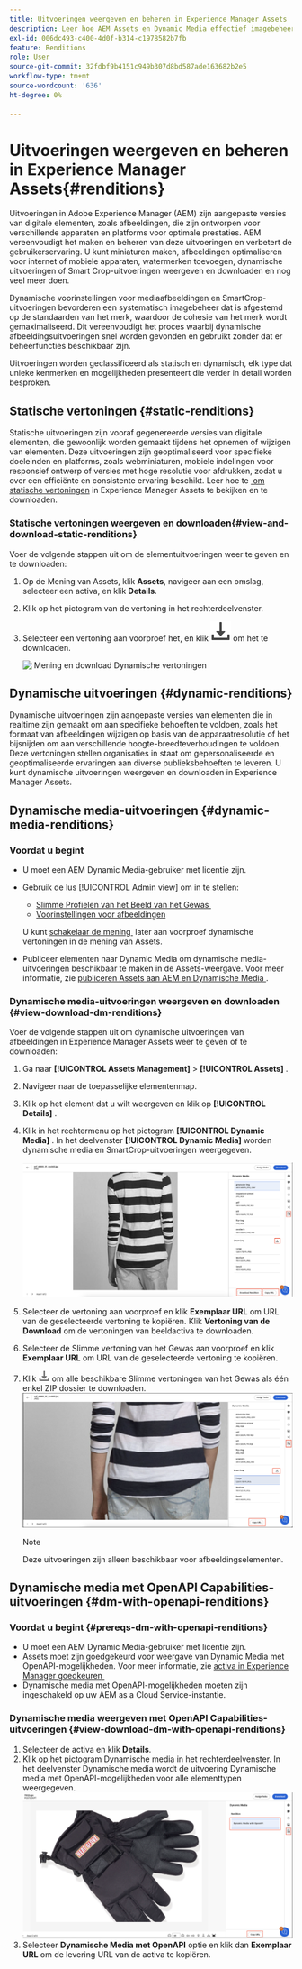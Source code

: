 ```yaml
---
title: Uitvoeringen weergeven en beheren in Experience Manager Assets
description: Leer hoe AEM Assets en Dynamic Media effectief imagebeheer vereenvoudigen met statische en dynamische afbeeldingsuitvoeringen.
exl-id: 006dc493-c400-4d0f-b314-c1978582b7fb
feature: Renditions
role: User
source-git-commit: 32fdbf9b4151c949b307d8bd587ade163682b2e5
workflow-type: tm+mt
source-wordcount: '636'
ht-degree: 0%

---
```


# Uitvoeringen weergeven en beheren in Experience Manager Assets{#renditions}

Uitvoeringen in Adobe Experience Manager (AEM) zijn aangepaste versies van digitale elementen, zoals afbeeldingen, die zijn ontworpen voor verschillende apparaten en platforms voor optimale prestaties. AEM vereenvoudigt het maken en beheren van deze uitvoeringen en verbetert de gebruikerservaring. U kunt miniaturen maken, afbeeldingen optimaliseren voor internet of mobiele apparaten, watermerken toevoegen, dynamische uitvoeringen of Smart Crop-uitvoeringen weergeven en downloaden en nog veel meer doen.

Dynamische voorinstellingen voor mediaafbeeldingen en SmartCrop-uitvoeringen bevorderen een systematisch imagebeheer dat is afgestemd op de standaarden van het merk, waardoor de cohesie van het merk wordt gemaximaliseerd. Dit vereenvoudigt het proces waarbij dynamische afbeeldingsuitvoeringen snel worden gevonden en gebruikt zonder dat er beheerfuncties beschikbaar zijn.

Uitvoeringen worden geclassificeerd als statisch en dynamisch, elk type dat unieke kenmerken en mogelijkheden presenteert die verder in detail worden besproken.

## Statische vertoningen {#static-renditions}

Statische uitvoeringen zijn vooraf gegenereerde versies van digitale elementen, die gewoonlijk worden gemaakt tijdens het opnemen of wijzigen van elementen. Deze uitvoeringen zijn geoptimaliseerd voor specifieke doeleinden en platforms, zoals webminiaturen, mobiele indelingen voor responsief ontwerp of versies met hoge resolutie voor afdrukken, zodat u over een efficiënte en consistente ervaring beschikt.
Leer hoe te [&#x200B; om statische vertoningen &#x200B;](#view-and-download-static-renditions) in Experience Manager Assets te bekijken en te downloaden.

### Statische vertoningen weergeven en downloaden{#view-and-download-static-renditions}

Voer de volgende stappen uit om de elementuitvoeringen weer te geven en te downloaden:

1. Op de Mening van Assets, klik **Assets**, navigeer aan een omslag, selecteer een activa, en klik **Details**.
1. Klik op het pictogram van de vertoning in het rechterdeelvenster.
1. Selecteer een vertoning aan voorproef het, en klik ![&#x200B; downloadpictogram &#x200B;](/help/assets/assets/download-icon.svg) om het te downloaden.

   ![&#x200B; Mening en download Dynamische vertoningen &#x200B;](/help/assets/assets/view-download-static-rendition.png)

## Dynamische uitvoeringen {#dynamic-renditions}

Dynamische uitvoeringen zijn aangepaste versies van elementen die in realtime zijn gemaakt om aan specifieke behoeften te voldoen, zoals het formaat van afbeeldingen wijzigen op basis van de apparaatresolutie of het bijsnijden om aan verschillende hoogte-breedteverhoudingen te voldoen.
Deze vertoningen stellen organisaties in staat om gepersonaliseerde en geoptimaliseerde ervaringen aan diverse publieksbehoeften te leveren. U kunt dynamische uitvoeringen weergeven en downloaden in Experience Manager Assets.

## Dynamische media-uitvoeringen {#dynamic-media-renditions}

### Voordat u begint

* U moet een AEM Dynamic Media-gebruiker met licentie zijn.
* Gebruik de lus [!UICONTROL Admin view] om in te stellen:
   * [&#x200B; Slimme Profielen van het Beeld van het Gewas &#x200B;](/help/assets/dynamic-media/image-profiles.md#creating-image-profiles)
   * [Voorinstellingen voor afbeeldingen](/help/assets/dynamic-media/managing-image-presets.md)

  U kunt [&#x200B; schakelaar de mening &#x200B;](/help/assets/assets-view-introduction.md#how-to-access-assets-view) later aan voorproef dynamische vertoningen in de mening van Assets.
* Publiceer elementen naar Dynamic Media om dynamische media-uitvoeringen beschikbaar te maken in de Assets-weergave. Voor meer informatie, zie [&#x200B; publiceren Assets aan AEM en Dynamische Media &#x200B;](https://experienceleague.adobe.com/nl/docs/experience-manager-cloud-service/content/assets/assets-view/publish-assets-to-aem-and-dm).


### Dynamische media-uitvoeringen weergeven en downloaden {#view-download-dm-renditions}

Voer de volgende stappen uit om dynamische uitvoeringen van afbeeldingen in Experience Manager Assets weer te geven of te downloaden:

1. Ga naar **[!UICONTROL Assets Management]** > **[!UICONTROL Assets]** .

1. Navigeer naar de toepasselijke elementenmap.

1. Klik op het element dat u wilt weergeven en klik op **[!UICONTROL Details]** .

1. Klik in het rechtermenu op het pictogram **[!UICONTROL Dynamic Media]** . In het deelvenster **[!UICONTROL Dynamic Media]** worden dynamische media en SmartCrop-uitvoeringen weergegeven.

   ![&#x200B; dynamische vertoningen &#x200B;](/help/assets/assets/dm-scene7-renditions.png)
   <!-- ![dynamic renditions](assets/preset_smart_crop_view.png) -->

1. Selecteer de vertoning aan voorproef en klik **Exemplaar URL** om URL van de geselecteerde vertoning te kopiëren. Klik **Vertoning van de Download** om de vertoningen van beeldactiva te downloaden.
1. Selecteer de Slimme vertoning van het Gewas aan voorproef en klik **Exemplaar URL** om URL van de geselecteerde vertoning te kopiëren.
1. Klik ![&#x200B; downloadpictogram &#x200B;](assets/do-not-localize/download-icon.png) om alle beschikbare Slimme vertoningen van het Gewas als één enkel ZIP dossier te downloaden.
   ![&#x200B; downloadpictogram &#x200B;](/help/assets/assets/smartcrop-rendition.png)

   >[!NOTE]
   >
   >Deze uitvoeringen zijn alleen beschikbaar voor afbeeldingselementen.

## Dynamische media met OpenAPI Capabilities-uitvoeringen {#dm-with-openapi-renditions}

### Voordat u begint {#prereqs-dm-with-openapi-renditions}

* U moet een AEM Dynamic Media-gebruiker met licentie zijn.
* Assets moet zijn goedgekeurd voor weergave van Dynamic Media met OpenAPI-mogelijkheden. Voor meer informatie, zie [&#x200B; activa in Experience Manager goedkeuren &#x200B;](/help/assets/approve-assets.md#copy-delivery-url-approved-assets)
* Dynamische media met OpenAPI-mogelijkheden moeten zijn ingeschakeld op uw AEM as a Cloud Service-instantie.

### Dynamische media weergeven met OpenAPI Capabilities-uitvoeringen {#view-download-dm-with-openapi-renditions}

1. Selecteer de activa en klik **Details**.
1. Klik op het pictogram Dynamische media in het rechterdeelvenster. In het deelvenster Dynamische media wordt de uitvoering Dynamische media met OpenAPI-mogelijkheden voor alle elementtypen weergegeven.
   ![&#x200B; downloadpictogram &#x200B;](/help/assets/assets/dm-with-open-api-copy-url.png)
1. Selecteer **Dynamische Media met OpenAPI** optie en klik dan **Exemplaar URL** om de levering URL van de activa te kopiëren.


